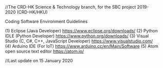 //The CRD-HK Science & Technology branch, for the SBC project 2019-2020 (CRD-HK/HKU)

Coding Software Environment Guidelines

(1) Eclipse (Java Developer) https://www.eclipse.org/downloads/
(2) Python IDLE (Python Developer) https://www.python.org/downloads/
(3) Visual Studio (C, C#, C++, JavaScript Developer) https://www.visualstudio.com/
(4) Arduino IDE (For IoT) https://www.arduino.cc/en/Main/Software
(5) Atom open source text editor https://atom.io/


//Last update on 15 January 2020
